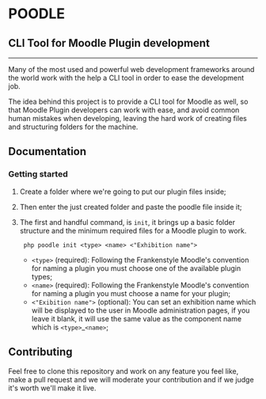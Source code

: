 # POODLE
## CLI Tool for Moodle Plugin development
---
Many of the most used and powerful web development frameworks around the world work with the help a CLI tool in order to ease the development job.

The idea behind this project is to provide a CLI tool for Moodle as well, so that Moodle Plugin developers can work with ease, and avoid common human mistakes when developing, leaving the hard work of creating files and structuring folders for the machine.

## Documentation
### Getting started
1. Create a folder where we're going to put our plugin files inside;

2. Then enter the just created folder and paste the poodle file inside it;


3. The first and handful command, is `init`, it brings up a basic folder structure and the minimum required files for a Moodle plugin to work.

        php poodle init <type> <name> <"Exhibition name">
    - `<type>` (required): Following the Frankenstyle Moodle's convention for naming a plugin you must choose one of the available plugin types;
    - `<name>` (required): Following the Frankenstyle Moodle's convention for naming a plugin you must choose a name for your plugin;
    - `<"Exibition name">` (optional): You can set an exhibition name which will be displayed to the user in Moodle administration pages, if you leave it blank, it will use the same value as the component name which is `<type>`_`<name>`;



## Contributing
Feel free to clone this repository and work on any feature you feel like, make a pull request and we will moderate your contribution and if we judge it's worth we'll make it live.